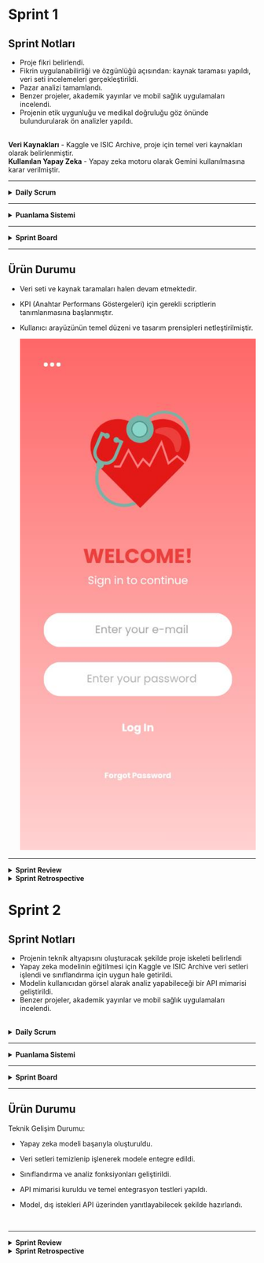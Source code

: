# Sprint 1

## Sprint Notları
  
  - Proje fikri belirlendi. 
  - Fikrin uygulanabilirliği ve özgünlüğü açısından: kaynak taraması yapıldı, veri seti incelemeleri gerçekleştirildi.
  - Pazar analizi tamamlandı.
  - Benzer projeler, akademik yayınlar ve mobil sağlık uygulamaları incelendi.
  - Projenin etik uygunluğu ve medikal doğruluğu göz önünde bulundurularak ön analizler yapıldı.
<br>
<strong> Veri Kaynakları</strong>  
- Kaggle ve ISIC Archive, proje için temel veri kaynakları olarak belirlenmiştir.
<br>
<strong> Kullanılan Yapay Zeka</strong>  
- Yapay zeka motoru olarak Gemini kullanılmasına karar verilmiştir.

---
<details>
<summary><strong> Daily Scrum</strong></summary>
    
Daily scrum toplantıları, ekibin uygunluğuna göre WhatsApp ve Google Meet uygulamaları üzerinden yapıldı.
<br>
<img src="screenshots/Toplantı.jpg" width="500"/>  
<img src="screenshots/Toplantı2.png" width="500"/>  
<img src="screenshots/Notlar.png" width="500"/>

</details>

---

<details>
<summary><strong>Puanlama Sistemi</strong></summary>

### Sprint Puanlama ve Tamamlama Mantığı

Toplam hedef puan: **1000 puan**  
Puanlar, her sprintte yapılacak işlerin:

- Kapsamı  
- Teknik zorluk derecesi  
- Proje üzerindeki etkisi gibi faktörler göz önünde bulundurularak dağıtılmıştır.


🔹 **Sprint 1 – 250 Puan**  
- Proje fikri belirlendi  
- Kaynak ve veri seti araştırması yapıldı  
- Uygulanabilirlik ve özgünlük analizleri tamamlandı  
- Gerekli araçlar ve kaynaklar belirlendi

Hedef başarıyla tamamlandı.

---

🔹 **Sprint 2 – 350 Puan**  
- Yapay zeka modeli geliştirilecek  
- Veri seti işlenecek  
- Sınıflandırma ve analiz fonksiyonları yazılacak  
- API mimarisi kurulacak ve test edilecek

 Odak: Teknik geliştirme ve yapay zeka entegrasyonu

---

🔹 **Sprint 3 – 400 Puan**  
- Kullanıcı arayüzü geliştirilecek  
- Arayüz–model–API entegrasyonu yapılacak  
- Sistem genel testleri gerçekleştirilecek  
- Minimum çalışır ürün (MVP) sunulacak

Odak: Entegrasyon ve final ürünün ortaya çıkarılması

</details>

---

<details>
<summary><strong>Sprint Board</strong></summary>

- Sprint board yönetimi için **Trello** kullanımı tercih edildi.  
- Trello panosu oluşturuldu ve ekip üyeleri eklendi.  
<br/>
<img src="screenshots/trello.png" width="600"/>
</details>

---
## Ürün Durumu

- Veri seti ve kaynak taramaları halen devam etmektedir.  
- KPI (Anahtar Performans Göstergeleri) için gerekli scriptlerin tanımlanmasına başlanmıştır.
- Kullanıcı arayüzünün temel düzeni ve tasarım prensipleri netleştirilmiştir.

  <img src="screenshots/Uygulama.jpg" width="600"/>

---
<details>
<summary><strong>Sprint Review</strong></summary>

Ekiple bir toplantı gerçekleştirildi. Proje fikri ekip tarafından olumlu karşılandı ve nasıl geliştirileceği üzerine fikir alışverişinde bulunuldu.  
Sprint süresince uygulamanın içeriği detaylandırıldı, eksikler tespit edildi ve notlar alındı.  
Görev dağılımı yapıldı; ancak görevlerin sürelerine göre yeniden planlanması gerektiği not edildi.

**Sprint Review Katılımcıları:** Hatice Aksu, Sudem Zırhlı, Miray Aykın

</details>

<details>
<summary><strong> Sprint Retrospective</strong></summary>

- Görev paylaşımı iyiydi, ancak süre planlaması yetersiz kaldı. Bu nedenle ikinci sprint için daha ayrıntılı ve gerçekçi bir zaman planlaması yapılmasına karar verildi.  
- Trello ve Gemini araçları etkili bir şekilde kullanıldı.  
- Kaggle ve ISIC veri kaynaklarının ikinci sprintte daha aktif ve derinlemesine kullanılmasına yönelik planlamalar yapıldı.

</details>

# Sprint 2
## Sprint Notları
  
  - Projenin teknik altyapısını oluşturacak şekilde proje iskeleti belirlendi
  - Yapay zeka modelinin eğitilmesi için Kaggle ve ISIC Archive veri setleri işlendi ve sınıflandırma için uygun hale getirildi.
  - Modelin kullanıcıdan görsel alarak analiz yapabileceği bir API mimarisi geliştirildi.
  - Benzer projeler, akademik yayınlar ve mobil sağlık uygulamaları incelendi.

<br>

<details>
  
<summary><strong> Daily Scrum</strong></summary>
    
Daily scrum toplantıları, ekibin uygunluğuna göre WhatsApp ve Google Meet uygulamaları üzerinden yapıldı.

</details>

---

<details>
<summary><strong>Puanlama Sistemi</strong></summary>

### Sprint Puanlama

**Sprint 2 – 350 Puan**  
- Yapay zeka modeli geliştirilecek  
- Veri seti işlenecek  
- Sınıflandırma ve analiz fonksiyonları yazılacak  
- API mimarisi kurulacak ve test edilecek
  
 Hedef başarıyla tamamlandı.

</details>

---

<details>
<summary><strong>Sprint Board</strong></summary>

<br/>
<img src="s" width="600"/>
</details>

---
## Ürün Durumu

 Teknik Gelişim Durumu:
- Yapay zeka modeli başarıyla oluşturuldu.
- Veri setleri temizlenip işlenerek modele entegre edildi.
- Sınıflandırma ve analiz fonksiyonları geliştirildi.
- API mimarisi kuruldu ve temel entegrasyon testleri yapıldı.
- Model, dış istekleri API üzerinden yanıtlayabilecek şekilde hazırlandı.

  <img src="" width="600"/>

---
<details>
<summary><strong>Sprint Review</strong></summary>

- Proje iskeleti oluşturuldu; temel dosya yapısı tanımlandı.
- Kayıt ve giriş sistemleri tasarlandı.
- Yapay zeka modeli oluşturularak Kaggle ve ISIC Archive veri setleriyle eğitildi.
- Veri ön işleme süreci tamamlandı; etiketleme ve sınıflandırma hazırlıkları yapıldı.
- Sınıflandırma ve analiz fonksiyonları yazıldı; temel çıktı analizi başarıyla çalıştırıldı.
- API mimarisi kuruldu ve yapay zeka modeli ile bağlantısı test edildi.
- API kullanımı ve dış servis entegrasyonu konusunda ön araştırmalar yapıldı.

**Sprint Review Katılımcıları:** Hatice Aksu, Miray Aykın

</details>

<details>
<summary><strong> Sprint Retrospective</strong></summary>

- Sprint başlangıcında planlanan bazı görevlerin kapsamı geliştirme sırasında genişledi; bu durum zaman yönetimini zorlaştırdı. Gelecek sprintte özellik eklenmeden önce iş kapsamı daha net tanımlanmalı.

</details>
